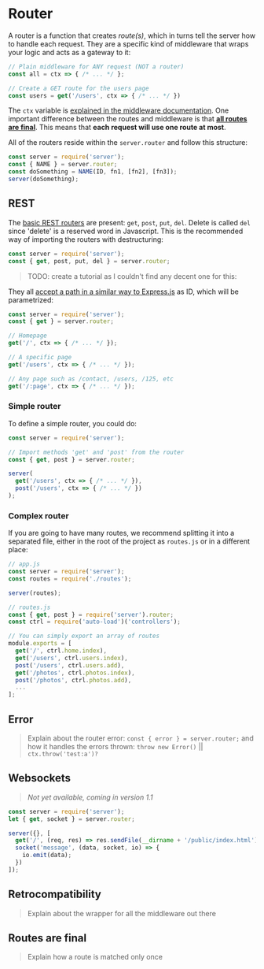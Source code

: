 # Router

A router is a function that creates *route(s)*, which in turns tell the server how to handle each request. They are a specific kind of middleware that wraps your logic and acts as a gateway to it:

```js
// Plain middleware for ANY request (NOT a router)
const all = ctx => { /* ... */ };

// Create a GET route for the users page
const users = get('/users', ctx => { /* ... */ })
```

The `ctx` variable is [explained in the middleware documentation](https://serverjs.io/documentation/middleware/#context). One important difference between the routes and middleware is that [**all routes are final**](#routes-are-final). This means that **each request will use one route at most**.

All of the routers reside within the `server.router` and follow this structure:

```js
const server = require('server');
const { NAME } = server.router;
const doSomething = NAME(ID, fn1, [fn2], [fn3]);
server(doSomething);
```




## REST

The [basic REST routers](http://stackoverflow.com/q/671118/938236) are present: `get`, `post`, `put`, `del`. Delete is called `del` since 'delete' is a reserved word in Javascript. This is the recommended way of importing the routers with destructuring:

```js
const server = require('server');
const { get, post, put, del } = server.router;
```

> TODO: create a tutorial as I couldn't find any decent one for this:

They all [accept a path in a similar way to Express.js](http://expressjs.com/en/4x/api.html#router) as ID, which will be parametrized:

```js
const server = require('server');
const { get } = server.router;

// Homepage
get('/', ctx => { /* ... */ });

// A specific page
get('/users', ctx => { /* ... */ });

// Any page such as /contact, /users, /125, etc
get('/:page', ctx => { /* ... */ });
```



### Simple router

To define a simple router, you could do:

```js
const server = require('server');

// Import methods 'get' and 'post' from the router
const { get, post } = server.router;

server(
  get('/users', ctx => { /* ... */ }),
  post('/users', ctx => { /* ... */ })
);
```



### Complex router

If you are going to have many routes, we recommend splitting it into a separated file, either in the root of the project as `routes.js` or in a different place:

```js
// app.js
const server = require('server');
const routes = require('./routes');

server(routes);
```

```js
// routes.js
const { get, post } = require('server').router;
const ctrl = require('auto-load')('controllers');

// You can simply export an array of routes
module.exports = [
  get('/', ctrl.home.index),
  get('/users', ctrl.users.index),
  post('/users', ctrl.users.add),
  get('/photos', ctrl.photos.index),
  post('/photos', ctrl.photos.add),
  ...
];
```


## Error

> Explain about the router error: `const { error } = server.router;` and how it handles the errors thrown: `throw new Error()` || `ctx.throw('test:a')?`



## Websockets

> *Not yet available, coming in version 1.1*

```js
const server = require('server');
let { get, socket } = server.router;

server({}, [
  get('/', (req, res) => res.sendFile(__dirname + '/public/index.html')),
  socket('message', (data, socket, io) => {
    io.emit(data);
  })
]);
```


## Retrocompatibility

> Explain about the wrapper for all the middleware out there



## Routes are final

> Explain how a route is matched only once
